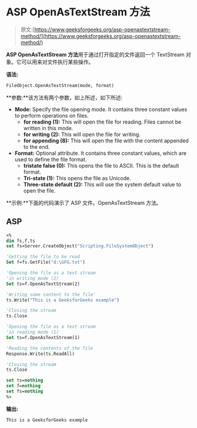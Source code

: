 # ASP OpenAsTextStream 方法

> 原文:[https://www.geeksforgeeks.org/asp-openastextstream-method/](https://www.geeksforgeeks.org/asp-openastextstream-method/)

**ASP OpenAsTextStream 方法**用于通过打开指定的文件返回一个 TextStream 对象。它可以用来对文件执行某些操作。

**语法:**

```vb
FileObject.OpenAsTextStream(mode, format)
```

**参数:**该方法有两个参数，如上所述，如下所述:

*   **Mode:** Specify the file opening mode. It contains three constant values to perform operations on files.
    *   **for reading (1):** This will open the file for reading. Files cannot be written in this mode.
    *   **for writing (2):** This will open the file for writing.
    *   **for appending (8):** This will open the file with the content appended to the end.
*   **Format:** Optional attribute. It contains three constant values, which are used to define the file format.
    *   **tristate false (0):** This opens the file to ASCII. This is the default format.
    *   **Tri-state (1):** This opens the file as Unicode.
    *   **Three-state default (2):** This will use the system default value to open the file.

**示例:**下面的代码演示了 ASP 文件。OpenAsTextStream 方法。

## ASP

```vb
<%
dim fs,f,ts
set fs=Server.CreateObject("Scripting.FileSystemObject")

'Getting the file to be read
Set f=fs.GetFile("d:\GFG.txt")

'Opening the file as a text stream
'in writing mode (2)
Set ts=f.OpenAsTextStream(2)

'Writing some content to the file'
ts.Write("This is a GeeksforGeeks example")

'Closing the stream
ts.Close

'Opening the file as a text stream
'in reading mode (1)
Set ts=f.OpenAsTextStream(1)

'Reading the contents of the file
Response.Write(ts.ReadAll)

'Closing the stream
ts.Close

set ts=nothing
set f=nothing
set fs=nothing
%>
```

**输出:**

```vb
This is a GeeksforGeeks example
```